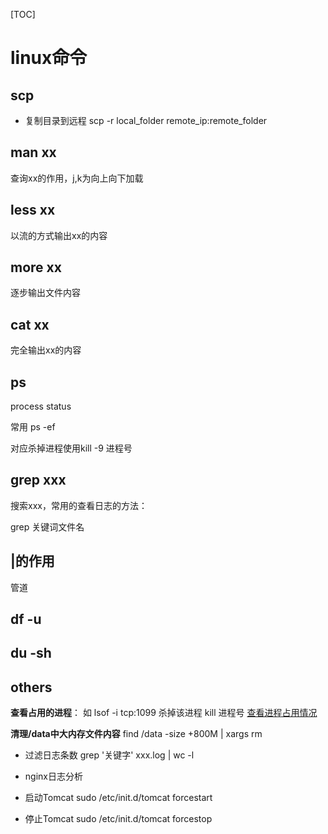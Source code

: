 [TOC]
# linux命令

##  scp

* 复制目录到远程
    scp -r local_folder remote_ip:remote_folder

##  man xx

查询xx的作用，j,k为向上向下加载

## less xx

以流的方式输出xx的内容

## more xx
逐步输出文件内容

## cat xx

完全输出xx的内容

## ps

process status

常用 ps -ef

对应杀掉进程使用kill -9 进程号

## grep xxx

搜索xxx，常用的查看日志的方法：

grep 关键词文件名

##  |的作用

管道

## df -u

## du -sh


## others

**查看占用的进程**：
如  lsof -i tcp:1099
杀掉该进程 kill 进程号
[查看进程占用情况](http://www.jianshu.com/p/8d167e3bca50)

**清理/data中大内存文件内容**
 find /data -size +800M | xargs rm 
 
 * 过滤日志条数 grep '关键字' xxx.log | wc -l
 
 * nginx日志分析
 
 * 启动Tomcat  sudo /etc/init.d/tomcat forcestart
 * 停止Tomcat sudo /etc/init.d/tomcat forcestop
 
 